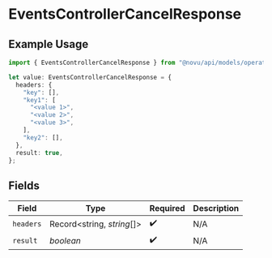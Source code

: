 # EventsControllerCancelResponse

## Example Usage

```typescript
import { EventsControllerCancelResponse } from "@novu/api/models/operations";

let value: EventsControllerCancelResponse = {
  headers: {
    "key": [],
    "key1": [
      "<value 1>",
      "<value 2>",
      "<value 3>",
    ],
    "key2": [],
  },
  result: true,
};
```

## Fields

| Field                      | Type                       | Required                   | Description                |
| -------------------------- | -------------------------- | -------------------------- | -------------------------- |
| `headers`                  | Record<string, *string*[]> | :heavy_check_mark:         | N/A                        |
| `result`                   | *boolean*                  | :heavy_check_mark:         | N/A                        |